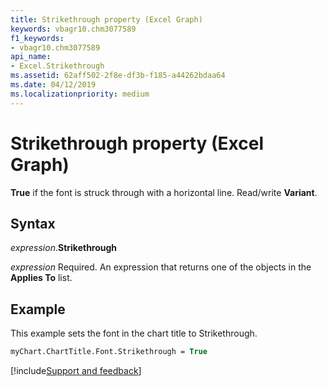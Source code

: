```yaml
---
title: Strikethrough property (Excel Graph)
keywords: vbagr10.chm3077589
f1_keywords:
- vbagr10.chm3077589
api_name:
- Excel.Strikethrough
ms.assetid: 62aff502-2f8e-df3b-f185-a44262bdaa64
ms.date: 04/12/2019
ms.localizationpriority: medium
---
```



# Strikethrough property (Excel Graph)

**True** if the font is struck through with a horizontal line. Read/write **Variant**.

## Syntax

_expression_.**Strikethrough**

_expression_ Required. An expression that returns one of the objects in the **Applies To** list.


## Example

This example sets the font in the chart title to Strikethrough.

```vb
myChart.ChartTitle.Font.Strikethrough = True
```

[!include[Support and feedback](~/includes/feedback-boilerplate.md)]